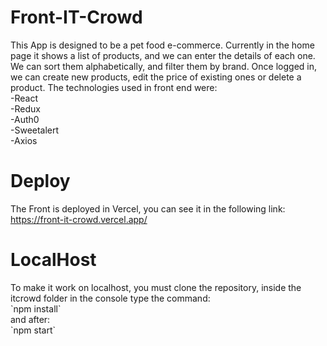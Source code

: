 # Front-IT-Crowd

<p>This App is designed to be a pet food e-commerce.
Currently in the home page it shows a list of products, and we can enter the details of each one.
We can sort them alphabetically, and filter them by brand.
Once logged in, we can create new products, edit the price of existing ones or delete a product.
The technologies used in front end were:<br>
-React<br>
-Redux<br>
-Auth0<br>
-Sweetalert<br>
-Axios<br>
</p>

# Deploy

<p>The Front is deployed in Vercel, you can see it in the following link:<br>
  <a href='https://front-it-crowd.vercel.app/'>https://front-it-crowd.vercel.app/</a>
</p>

# LocalHost

<p>To make it work on localhost, you must clone the repository, inside the itcrowd folder in the console type the command:<br>
  `npm install`<br>
  and after:<br>
 `npm start`
</p>

